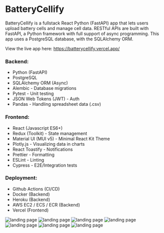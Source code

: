 # BatteryCellify

BatteryCellify is a fullstack React Python (FastAPI) app that lets users upload battery cells and manage cell data. RESTful APIs are built with FastAPI, a Python framework with full support of async programming. This app uses a PostgreSQL database, with the SQLAlchemy ORM. 

View the live app here: https://batterycellify.vercel.app/

### Backend:

- Python (FastAPI)
- PostgreSQL
- SQLAlchemy ORM (Async)
- Alembic - Database migrations
- Pytest - Unit testing
- JSON Web Tokens (JWT) - Auth
- Pandas - Handling spreadsheet data (.csv)

### Frontend:

- React (Javascript ES6+)
- Redux (Toolkit) - State management
- Material UI (MUI v5) - Minimal React Kit Theme
- Plotly.js - Visualizing data in charts
- React Toastify - Notifications
- Prettier - Formatting
- ESLint - Linting
- Cypress - E2E/Integration tests

### Deployment:

- Github Actions (CI/CD)
- Docker (Backend)
- Heroku (Backend)
- AWS EC2 / ECS / ECR (Backend)
- Vercel (Frontend)

![landing page](https://github.com/jonathanleejono/BatteryDashboard/blob/main/assets/battery_cellify_landing.png)
![landing page](https://github.com/jonathanleejono/BatteryDashboard/blob/main/assets/add_battery_cell.png)
![landing page](https://github.com/jonathanleejono/BatteryDashboard/blob/main/assets/all_battery_cells.png)
![landing page](https://github.com/jonathanleejono/BatteryDashboard/blob/main/assets/dashboard.png)
![landing page](https://github.com/jonathanleejono/BatteryDashboard/blob/main/assets/manage_csv.png)
![landing page](https://github.com/jonathanleejono/BatteryDashboard/blob/main/assets/graphs_data.png)
![landing page](https://github.com/jonathanleejono/BatteryDashboard/blob/main/assets/profile.png)
